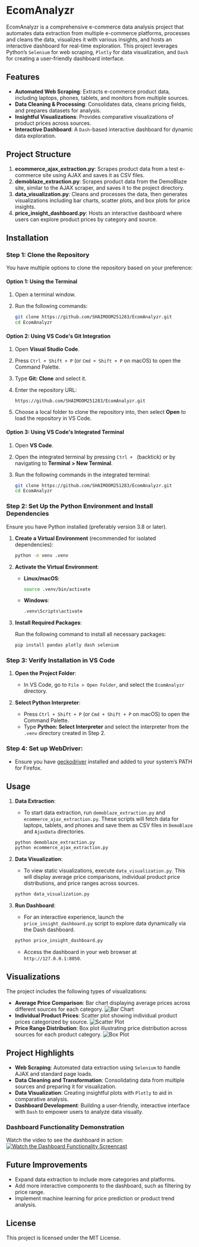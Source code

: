 # EcomAnalyzr

EcomAnalyzr is a comprehensive e-commerce data analysis project that automates data extraction from multiple e-commerce platforms, processes and cleans the data, visualizes it with various insights, and hosts an interactive dashboard for real-time exploration. This project leverages Python’s `Selenium` for web scraping, `Plotly` for data visualization, and `Dash` for creating a user-friendly dashboard interface.

## Features
- **Automated Web Scraping**: Extracts e-commerce product data, including laptops, phones, tablets, and monitors from multiple sources.
- **Data Cleaning & Processing**: Consolidates data, cleans pricing fields, and prepares datasets for analysis.
- **Insightful Visualizations**: Provides comparative visualizations of product prices across sources.
- **Interactive Dashboard**: A `Dash`-based interactive dashboard for dynamic data exploration.

## Project Structure
1. **ecommerce_ajax_extraction.py**: Scrapes product data from a test e-commerce site using AJAX and saves it as CSV files.
2. **demoblaze_extraction.py**: Scrapes product data from the DemoBlaze site, similar to the AJAX scraper, and saves it to the project directory.
3. **data_visualization.py**: Cleans and processes the data, then generates visualizations including bar charts, scatter plots, and box plots for price insights.
4. **price_insight_dashboard.py**: Hosts an interactive dashboard where users can explore product prices by category and source.

## Installation

### Step 1: Clone the Repository

You have multiple options to clone the repository based on your preference:

#### Option 1: Using the Terminal
1. Open a terminal window.
2. Run the following commands:

   ```bash
   git clone https://github.com/SHAIMOOM251283/EcomAnalyzr.git
   cd EcomAnalyzr
   ```

#### Option 2: Using VS Code's Git Integration
1. Open **Visual Studio Code**.
2. Press `Ctrl + Shift + P` (or `Cmd + Shift + P` on macOS) to open the Command Palette.
3. Type **Git: Clone** and select it.
4. Enter the repository URL:

   ```
   https://github.com/SHAIMOOM251283/EcomAnalyzr.git
   ```

5. Choose a local folder to clone the repository into, then select **Open** to load the repository in VS Code.

#### Option 3: Using VS Code's Integrated Terminal
1. Open **VS Code**.
2. Open the integrated terminal by pressing `Ctrl + ` (backtick) or by navigating to **Terminal > New Terminal**.
3. Run the following commands in the integrated terminal:

   ```bash
   git clone https://github.com/SHAIMOOM251283/EcomAnalyzr.git
   cd EcomAnalyzr
   ```

### Step 2: Set Up the Python Environment and Install Dependencies

Ensure you have Python installed (preferably version 3.8 or later).

1. **Create a Virtual Environment** (recommended for isolated dependencies):
   
   ```bash
   python -m venv .venv
   ```

2. **Activate the Virtual Environment**:
   - **Linux/macOS**:
     ```bash
     source .venv/bin/activate
     ```
   - **Windows**:
     ```bash
     .venv\Scripts\activate
     ```

3. **Install Required Packages**:
   
   Run the following command to install all necessary packages:

   ```bash
   pip install pandas plotly dash selenium
   ```

### Step 3: Verify Installation in VS Code

1. **Open the Project Folder**:
   - In VS Code, go to `File > Open Folder`, and select the `EcomAnalyzr` directory.

2. **Select Python Interpreter**:
   - Press `Ctrl + Shift + P` (or `Cmd + Shift + P` on macOS) to open the Command Palette.
   - Type **Python: Select Interpreter** and select the interpreter from the `.venv` directory created in Step 2.

### Step 4: Set up WebDriver:
   - Ensure you have [geckodriver](https://github.com/mozilla/geckodriver/releases) installed and added to your system’s PATH for Firefox. 

## Usage

1. **Data Extraction**:
   - To start data extraction, run `demoblaze_extraction.py` and `ecommerce_ajax_extraction.py`. These scripts will fetch data for laptops, tablets, and phones and save them as CSV files in `DemoBlaze` and `AjaxData` directories.

   ```bash
   python demoblaze_extraction.py
   python ecommerce_ajax_extraction.py
   ```

2. **Data Visualization**:
   - To view static visualizations, execute `data_visualization.py`. This will display average price comparisons, individual product price distributions, and price ranges across sources.

   ```bash
   python data_visualization.py
   ```

3. **Run Dashboard**:
   - For an interactive experience, launch the `price_insight_dashboard.py` script to explore data dynamically via the Dash dashboard.

   ```bash
   python price_insight_dashboard.py
   ```

   - Access the dashboard in your web browser at `http://127.0.0.1:8050`.

## Visualizations
The project includes the following types of visualizations:
- **Average Price Comparison**: Bar chart displaying average prices across different sources for each category.
![Bar Chart](https://github.com/SHAIMOOM251283/EcomAnalyzr/blob/main/BarChart.png)
- **Individual Product Prices**: Scatter plot showing individual product prices categorized by source.
![Scatter Plot](https://github.com/SHAIMOOM251283/EcomAnalyzr/blob/main/ScatterPlot.png)
- **Price Range Distribution**: Box plot illustrating price distribution across sources for each product category.
![Box Plot](https://github.com/SHAIMOOM251283/EcomAnalyzr/blob/main/BoxPlot.png)

## Project Highlights
- **Web Scraping**: Automated data extraction using `Selenium` to handle AJAX and standard page loads.
- **Data Cleaning and Transformation**: Consolidating data from multiple sources and preparing it for visualization.
- **Data Visualization**: Creating insightful plots with `Plotly` to aid in comparative analysis.
- **Dashboard Development**: Building a user-friendly, interactive interface with `Dash` to empower users to analyze data visually.

### Dashboard Functionality Demonstration
Watch the video to see the dashboard in action:
[![Watch the Dashboard Functionality Screencast](https://img.shields.io/badge/Watch%20Video-Click%20Here-blue)](https://github.com/SHAIMOOM251283/EcomAnalyzr/blob/main/DashboardScreencast.mp4)

## Future Improvements
- Expand data extraction to include more categories and platforms.
- Add more interactive components to the dashboard, such as filtering by price range.
- Implement machine learning for price prediction or product trend analysis.

## License
This project is licensed under the MIT License.
